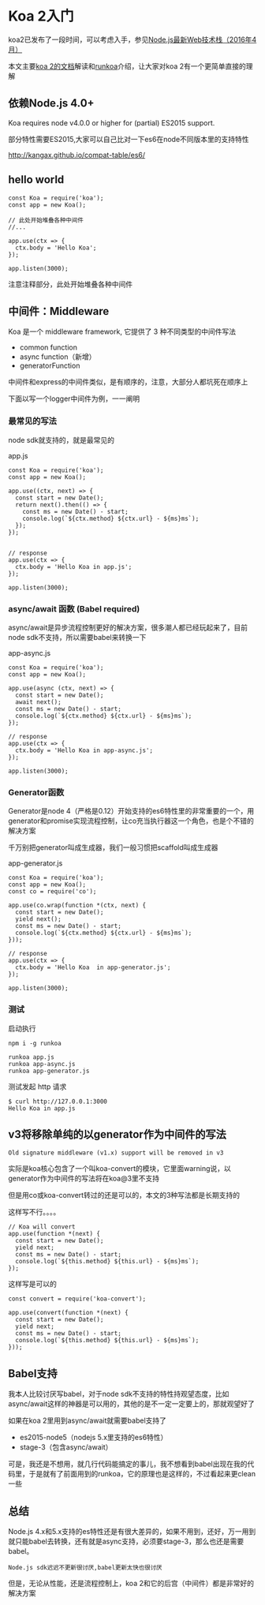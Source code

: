 # Koa 2入门

koa2已发布了一段时间，可以考虑入手，参见[Node.js最新Web技术栈（2016年4月）](https://cnodejs.org/topic/56fdf66ec5f5b4a959e91771)


本文主要[koa 2的文档](https://github.com/koajs/koa/blob/v2.x/Readme.md)解读和[runkoa](https://github.com/17koa/runkoa)介绍，让大家对koa 2有一个更简单直接的理解

## 依赖Node.js 4.0+

Koa requires node v4.0.0 or higher for (partial) ES2015 support.

部分特性需要ES2015,大家可以自己比对一下es6在node不同版本里的支持特性

http://kangax.github.io/compat-table/es6/

## hello world

```
const Koa = require('koa');
const app = new Koa();

// 此处开始堆叠各种中间件
//...

app.use(ctx => {
  ctx.body = 'Hello Koa';
});

app.listen(3000);
```

注意注释部分，此处开始堆叠各种中间件

## 中间件：Middleware

Koa 是一个 middleware framework, 它提供了 3 种不同类型的中间件写法

- common function
- async function（新增）
- generatorFunction

中间件和express的中间件类似，是有顺序的，注意，大部分人都坑死在顺序上

下面以写一个logger中间件为例，一一阐明

### 最常见的写法

node sdk就支持的，就是最常见的

app.js

```
const Koa = require('koa');
const app = new Koa();

app.use((ctx, next) => {
  const start = new Date();
  return next().then(() => {
    const ms = new Date() - start;
    console.log(`${ctx.method} ${ctx.url} - ${ms}ms`);
  });
});


// response
app.use(ctx => {
  ctx.body = 'Hello Koa in app.js';
});

app.listen(3000);
```

### async/await 函数 (Babel required)

async/await是异步流程控制更好的解决方案，很多潮人都已经玩起来了，目前node sdk不支持，所以需要babel来转换一下

app-async.js

```
const Koa = require('koa');
const app = new Koa();

app.use(async (ctx, next) => {
  const start = new Date();
  await next();
  const ms = new Date() - start;
  console.log(`${ctx.method} ${ctx.url} - ${ms}ms`);
});

// response
app.use(ctx => {
  ctx.body = 'Hello Koa in app-async.js';
});

app.listen(3000);
```

### Generator函数

Generator是node 4（严格是0.12）开始支持的es6特性里的非常重要的一个，用generator和promise实现流程控制，让co充当执行器这一个角色，也是个不错的解决方案

千万别把generator叫成生成器，我们一般习惯把scaffold叫成生成器

app-generator.js

```
const Koa = require('koa');
const app = new Koa();
const co = require('co');

app.use(co.wrap(function *(ctx, next) {
  const start = new Date();
  yield next();
  const ms = new Date() - start;
  console.log(`${ctx.method} ${ctx.url} - ${ms}ms`);
}));

// response
app.use(ctx => {
  ctx.body = 'Hello Koa  in app-generator.js';
});

app.listen(3000);
```

### 测试

启动执行

```
npm i -g runkoa

runkoa app.js
runkoa app-async.js     
runkoa app-generator.js 
```

测试发起 http 请求

```
$ curl http://127.0.0.1:3000
Hello Koa in app.js
```

## v3将移除单纯的以generator作为中间件的写法

    Old signature middleware (v1.x) support will be removed in v3

实际是koa核心包含了一个叫koa-convert的模块，它里面warning说，以generator作为中间件的写法将在koa@3里不支持

但是用co或koa-convert转过的还是可以的，本文的3种写法都是长期支持的

这样写不行。。。。

```
// Koa will convert
app.use(function *(next) {
  const start = new Date();
  yield next;
  const ms = new Date() - start;
  console.log(`${this.method} ${this.url} - ${ms}ms`);
});
```

这样写是可以的

```
const convert = require('koa-convert');

app.use(convert(function *(next) {
  const start = new Date();
  yield next;
  const ms = new Date() - start;
  console.log(`${this.method} ${this.url} - ${ms}ms`);
}));
```

## Babel支持

我本人比较讨厌写babel，对于node sdk不支持的特性持观望态度，比如async/await这样的神器是可以用的，其他的是不一定一定要上的，那就观望好了

如果在koa 2里用到async/await就需要babel支持了

- es2015-node5（nodejs 5.x里支持的es6特性）
- stage-3（包含async/await）

可是，我还是不想用，就几行代码能搞定的事儿，我不想看到babel出现在我的代码里，于是就有了前面用到的runkoa，它的原理也是这样的，不过看起来更clean一些

## 总结

Node.js 4.x和5.x支持的es特性还是有很大差异的，如果不用到，还好，万一用到就只能babel去转换，还有就是async支持，必须要stage-3，那么也还是需要babel。

    Node.js sdk迟迟不更新很讨厌,babel更新太快也很讨厌

但是，无论从性能，还是流程控制上，koa 2和它的后宫（中间件）都是非常好的解决方案
